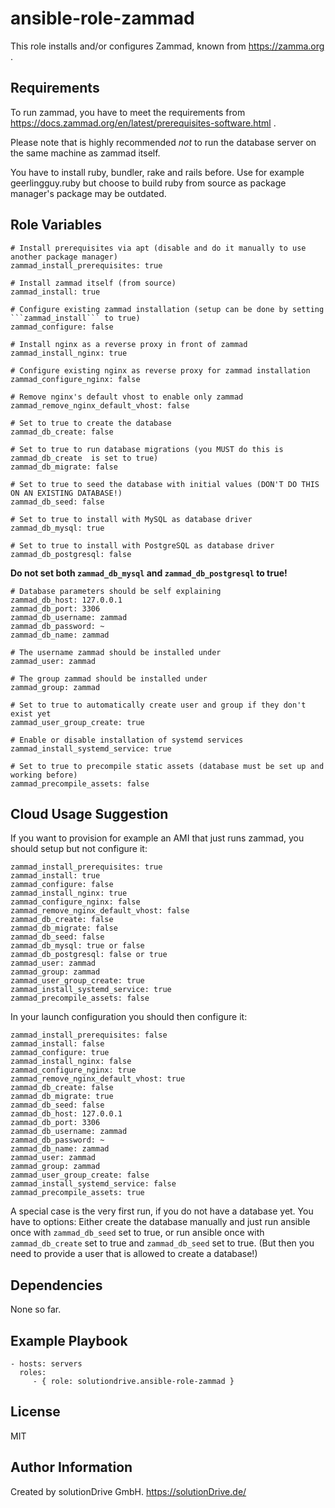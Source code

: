 ansible-role-zammad
===================

This role installs and/or configures Zammad, known from https://zamma.org .


Requirements
------------

To run zammad, you have to meet the requirements from
https://docs.zammad.org/en/latest/prerequisites-software.html .

Please note that is highly recommended *not* to run the database server
on the same machine as zammad itself.

You have to install ruby, bundler, rake and rails before.
Use for example geerlingguy.ruby but choose to build ruby from source as package manager's package may be outdated.


Role Variables
--------------

    # Install prerequisites via apt (disable and do it manually to use another package manager)
    zammad_install_prerequisites: true

    # Install zammad itself (from source)
    zammad_install: true

    # Configure existing zammad installation (setup can be done by setting ```zammad_install``` to true)
    zammad_configure: false

    # Install nginx as a reverse proxy in front of zammad
    zammad_install_nginx: true

    # Configure existing nginx as reverse proxy for zammad installation
    zammad_configure_nginx: false
    
    # Remove nginx's default vhost to enable only zammad
    zammad_remove_nginx_default_vhost: false

    # Set to true to create the database
    zammad_db_create: false
    
    # Set to true to run database migrations (you MUST do this is  zammad_db_create  is set to true)
    zammad_db_migrate: false
    
    # Set to true to seed the database with initial values (DON'T DO THIS ON AN EXISTING DATABASE!)
    zammad_db_seed: false

    # Set to true to install with MySQL as database driver
    zammad_db_mysql: true

    # Set to true to install with PostgreSQL as database driver
    zammad_db_postgresql: false


**Do not set both ```zammad_db_mysql``` and ```zammad_db_postgresql``` to true!**


    # Database parameters should be self explaining    
    zammad_db_host: 127.0.0.1
    zammad_db_port: 3306
    zammad_db_username: zammad
    zammad_db_password: ~
    zammad_db_name: zammad

    # The username zammad should be installed under
    zammad_user: zammad
    
    # The group zammad should be installed under
    zammad_group: zammad
    
    # Set to true to automatically create user and group if they don't exist yet
    zammad_user_group_create: true

    # Enable or disable installation of systemd services
    zammad_install_systemd_service: true

    # Set to true to precompile static assets (database must be set up and working before)
    zammad_precompile_assets: false



Cloud Usage Suggestion
----------------------

If you want to provision for example an AMI that just runs zammad, you should setup but not configure it:

    zammad_install_prerequisites: true
    zammad_install: true
    zammad_configure: false
    zammad_install_nginx: true
    zammad_configure_nginx: false
    zammad_remove_nginx_default_vhost: false
    zammad_db_create: false
    zammad_db_migrate: false
    zammad_db_seed: false
    zammad_db_mysql: true or false
    zammad_db_postgresql: false or true
    zammad_user: zammad
    zammad_group: zammad
    zammad_user_group_create: true
    zammad_install_systemd_service: true
    zammad_precompile_assets: false


In your launch configuration you should then configure it:

    zammad_install_prerequisites: false
    zammad_install: false
    zammad_configure: true
    zammad_install_nginx: false
    zammad_configure_nginx: true
    zammad_remove_nginx_default_vhost: true
    zammad_db_create: false
    zammad_db_migrate: true
    zammad_db_seed: false
    zammad_db_host: 127.0.0.1
    zammad_db_port: 3306
    zammad_db_username: zammad
    zammad_db_password: ~
    zammad_db_name: zammad
    zammad_user: zammad
    zammad_group: zammad
    zammad_user_group_create: false
    zammad_install_systemd_service: false
    zammad_precompile_assets: true


A special case is the very first run, if you do not have a database yet.
You have to options:
Either create the database manually and just run ansible once with ```zammad_db_seed``` set to true,
or run ansible once with ```zammad_db_create``` set to true and ```zammad_db_seed``` set to true.
(But then you need to provide a user that is allowed to create a database!)


Dependencies
------------

None so far.


Example Playbook
----------------

    - hosts: servers
      roles:
         - { role: solutiondrive.ansible-role-zammad }


License
-------

MIT


Author Information
------------------

Created by solutionDrive GmbH.
https://solutionDrive.de/
